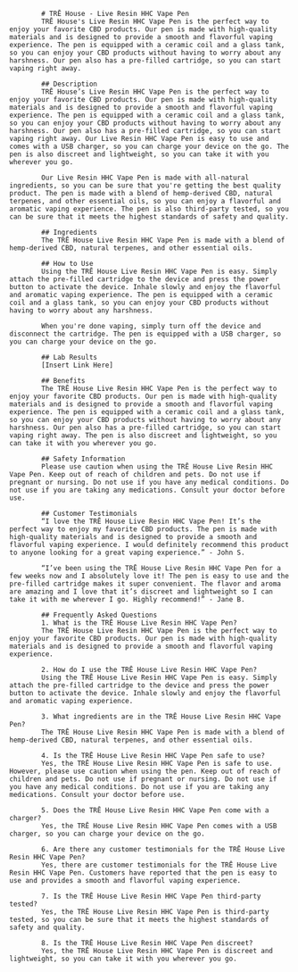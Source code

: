 
            # TRĒ House - Live Resin HHC Vape Pen
            TRĒ House's Live Resin HHC Vape Pen is the perfect way to enjoy your favorite CBD products. Our pen is made with high-quality materials and is designed to provide a smooth and flavorful vaping experience. The pen is equipped with a ceramic coil and a glass tank, so you can enjoy your CBD products without having to worry about any harshness. Our pen also has a pre-filled cartridge, so you can start vaping right away.

            ## Description
            TRĒ House’s Live Resin HHC Vape Pen is the perfect way to enjoy your favorite CBD products. Our pen is made with high-quality materials and is designed to provide a smooth and flavorful vaping experience. The pen is equipped with a ceramic coil and a glass tank, so you can enjoy your CBD products without having to worry about any harshness. Our pen also has a pre-filled cartridge, so you can start vaping right away. Our Live Resin HHC Vape Pen is easy to use and comes with a USB charger, so you can charge your device on the go. The pen is also discreet and lightweight, so you can take it with you wherever you go. 

            Our Live Resin HHC Vape Pen is made with all-natural ingredients, so you can be sure that you're getting the best quality product. The pen is made with a blend of hemp-derived CBD, natural terpenes, and other essential oils, so you can enjoy a flavorful and aromatic vaping experience. The pen is also third-party tested, so you can be sure that it meets the highest standards of safety and quality.

            ## Ingredients
            The TRĒ House Live Resin HHC Vape Pen is made with a blend of hemp-derived CBD, natural terpenes, and other essential oils.

            ## How to Use
            Using the TRĒ House Live Resin HHC Vape Pen is easy. Simply attach the pre-filled cartridge to the device and press the power button to activate the device. Inhale slowly and enjoy the flavorful and aromatic vaping experience. The pen is equipped with a ceramic coil and a glass tank, so you can enjoy your CBD products without having to worry about any harshness.

            When you're done vaping, simply turn off the device and disconnect the cartridge. The pen is equipped with a USB charger, so you can charge your device on the go.

            ## Lab Results
            [Insert Link Here]

            ## Benefits
            The TRĒ House Live Resin HHC Vape Pen is the perfect way to enjoy your favorite CBD products. Our pen is made with high-quality materials and is designed to provide a smooth and flavorful vaping experience. The pen is equipped with a ceramic coil and a glass tank, so you can enjoy your CBD products without having to worry about any harshness. Our pen also has a pre-filled cartridge, so you can start vaping right away. The pen is also discreet and lightweight, so you can take it with you wherever you go. 

            ## Safety Information
            Please use caution when using the TRĒ House Live Resin HHC Vape Pen. Keep out of reach of children and pets. Do not use if pregnant or nursing. Do not use if you have any medical conditions. Do not use if you are taking any medications. Consult your doctor before use.

            ## Customer Testimonials
            “I love the TRĒ House Live Resin HHC Vape Pen! It’s the perfect way to enjoy my favorite CBD products. The pen is made with high-quality materials and is designed to provide a smooth and flavorful vaping experience. I would definitely recommend this product to anyone looking for a great vaping experience.” - John S.

            “I’ve been using the TRĒ House Live Resin HHC Vape Pen for a few weeks now and I absolutely love it! The pen is easy to use and the pre-filled cartridge makes it super convenient. The flavor and aroma are amazing and I love that it’s discreet and lightweight so I can take it with me wherever I go. Highly recommend!” - Jane B.

            ## Frequently Asked Questions
            1. What is the TRĒ House Live Resin HHC Vape Pen?
            The TRĒ House Live Resin HHC Vape Pen is the perfect way to enjoy your favorite CBD products. Our pen is made with high-quality materials and is designed to provide a smooth and flavorful vaping experience. 

            2. How do I use the TRĒ House Live Resin HHC Vape Pen?
            Using the TRĒ House Live Resin HHC Vape Pen is easy. Simply attach the pre-filled cartridge to the device and press the power button to activate the device. Inhale slowly and enjoy the flavorful and aromatic vaping experience. 

            3. What ingredients are in the TRĒ House Live Resin HHC Vape Pen?
            The TRĒ House Live Resin HHC Vape Pen is made with a blend of hemp-derived CBD, natural terpenes, and other essential oils.

            4. Is the TRĒ House Live Resin HHC Vape Pen safe to use?
            Yes, the TRĒ House Live Resin HHC Vape Pen is safe to use. However, please use caution when using the pen. Keep out of reach of children and pets. Do not use if pregnant or nursing. Do not use if you have any medical conditions. Do not use if you are taking any medications. Consult your doctor before use.

            5. Does the TRĒ House Live Resin HHC Vape Pen come with a charger?
            Yes, the TRĒ House Live Resin HHC Vape Pen comes with a USB charger, so you can charge your device on the go.

            6. Are there any customer testimonials for the TRĒ House Live Resin HHC Vape Pen?
            Yes, there are customer testimonials for the TRĒ House Live Resin HHC Vape Pen. Customers have reported that the pen is easy to use and provides a smooth and flavorful vaping experience.

            7. Is the TRĒ House Live Resin HHC Vape Pen third-party tested?
            Yes, the TRĒ House Live Resin HHC Vape Pen is third-party tested, so you can be sure that it meets the highest standards of safety and quality.

            8. Is the TRĒ House Live Resin HHC Vape Pen discreet?
            Yes, the TRĒ House Live Resin HHC Vape Pen is discreet and lightweight, so you can take it with you wherever you go.